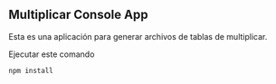 ## Multiplicar Console App

Esta es una aplicación para generar archivos de tablas de multiplicar. 

Ejecutar este comando 

```
npm install
```